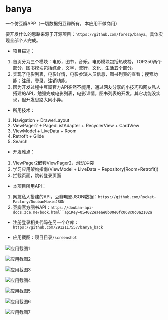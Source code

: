 # banya

一个仿豆瓣APP（一切数据归豆瓣所有，本应用不做商用）

要开发什么的思路来源于开源项目：`https://github.com/forezp/banya`。具体实现全部个人完成。

- 项目描述：
1. 首页分为三个模块：电影，图书，音乐。电影模块包括热映榜，TOP250两个部分，图书模块包括综合，文学，流行，文化，生活五个部分。
2. 实现了电影列表，电影详情，电影参演人员信息，图书列表的查看；搜索功能；注册，登录，注销功能。
3. 因为开发过程中豆瓣官方API突然不能用，通过网友分享的小技巧和网友私人搭建的API，勉强完成电影列表，电影详情，图书列表的开发。其它功能没实现，但开发思路大同小异。

- 所用技术：
1. Navigation + DrawerLayout
2. ViewPager2 + PagedListAdapter + RecyclerView + CardView
3. ViewModel + LiveData + Room
4. Retrofit + Glide
5. Search

- 开发难点：
1. ViewPager2嵌套ViewPager2，滑动冲突
2. 学习应用架构指南(ViewModel + LiveData + Repository[Room+Retrofit])
3. 拦截页面，跳转登录页面

- 本项目所用API：
1. 网友私人搭建的API，豆瓣电影JSON数据：`https://github.com/Rocket-Factory/DoubanMovieJSON`
2. 豆瓣官方图书API：`https://douban-api-docs.zce.me/book.html``apiKey=054022eaeae0b00e0fc068c0c0a2102a`

- 注册登录相关代码在另一个仓库：`https://github.com/2912117557/banya_back`

- 应用截图：项目目录`/screenshot`

![应用截图1](https://github.com/2912117557/banya/blob/master/screenshot/07.PNG)

![应用截图2](https://github.com/2912117557/banya/blob/master/screenshot/08.PNG)

![应用截图3](https://github.com/2912117557/banya/blob/master/screenshot/09.PNG)

![应用截图4](https://github.com/2912117557/banya/blob/master/screenshot/03.PNG)

![应用截图5](https://github.com/2912117557/banya/blob/master/screenshot/04.PNG)

![应用截图6](https://github.com/2912117557/banya/blob/master/screenshot/05.PNG)

![应用截图7](https://github.com/2912117557/banya/blob/master/screenshot/10.PNG)







